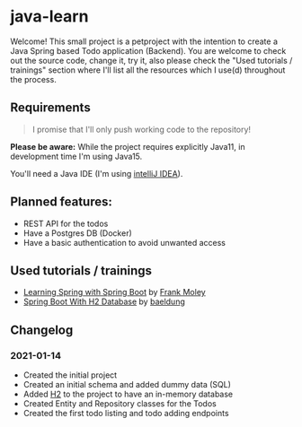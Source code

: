 java-learn
===

Welcome! This small project is a petproject with the intention to create a Java Spring based Todo application (Backend). 
You are welcome to check out the source code, change it, try it, also please check the "Used tutorials / trainings" section where I'll list all the resources which I use(d) throughout the process. 

## Requirements
> I promise that I'll only push working code to the repository!

**Please be aware:** While the project requires explicitly Java11, in development time I'm using Java15. 

You'll need a Java IDE (I'm using [intelliJ IDEA](https://www.jetbrains.com/idea/)).  

## Planned features: 
 - REST API for the todos
 - Have a Postgres DB (Docker)
 - Have a basic authentication to avoid unwanted access

## Used tutorials / trainings
- [Learning Spring with Spring Boot](https://www.linkedin.com/learning/learning-spring-with-spring-boot-2) by [Frank Moley](https://www.frankmoley.com)
- [Spring Boot With H2 Database](https://www.baeldung.com/spring-boot-h2-database) by [baeldung](https://www.baeldung.com/author/baeldung/)

## Changelog
### 2021-01-14 
- Created the initial project
- Created an initial schema and added dummy data (SQL)
- Added [H2](https://h2database.com/html/main.html) to the project to have an in-memory database
- Created Entity and Repository classes for the Todos
- Created the first todo listing and todo adding endpoints
